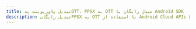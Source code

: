 ---title: تبدیل پاورپوینت بهOTT، PPSX به OTT مبدل رایگان یا Android SDKdescription: تبدیل رایگانPPSX به OTT با استفاده از Android Cloud APIs & SDK. همچنین اسناد Microsoft PowerPoint را در Cloud ایجاد، ویرایش و رندر کنید.---